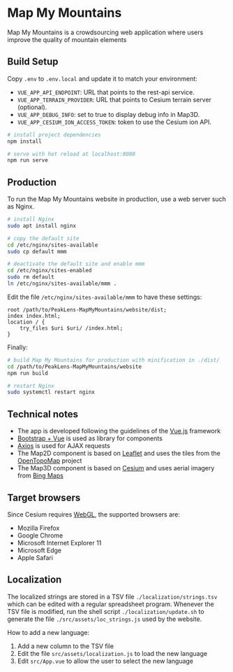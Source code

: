 # Map My Mountains

Map My Mountains is a crowdsourcing web application where users improve the quality of mountain elements

## Build Setup
Copy `.env` to `.env.local` and update it to match your environment:
* `VUE_APP_API_ENDPOINT`: URL that points to the rest-api service.
* `VUE_APP_TERRAIN_PROVIDER`: URL that points to Cesium terrain server (optional).
* `VUE_APP_DEBUG_INFO`: set to true to display debug info in Map3D.
* `VUE_APP_CESIUM_ION_ACCESS_TOKEN`: token to use the Cesium ion API.

``` bash
# install project dependencies
npm install

# serve with hot reload at localhost:8080
npm run serve
```

## Production
To run the Map My Mountains website in production, use a web server such as Nginx.
``` bash
# install Nginx
sudo apt install nginx

# copy the default site
cd /etc/nginx/sites-available
sudo cp default mmm

# deactivate the default site and enable mmm
cd /etc/nginx/sites-enabled
sudo rm default
ln /etc/nginx/sites-available/mmm .
```

Edit the file `/etc/nginx/sites-available/mmm` to have these settings:
```
root /path/to/PeakLens-MapMyMountains/website/dist;
index index.html;
location / {
	try_files $uri $uri/ /index.html;
}
```

Finally:
``` bash
# build Map My Mountains for production with minification in ./dist/
cd /path/to/PeakLens-MapMyMountains/website
npm run build

# restart Nginx
sudo systemctl restart nginx
```

## Technical notes
* The app is developed following the guidelines of the [Vue.js](https://vuejs.org/) framework
* [Bootstrap + Vue](https://bootstrap-vue.js.org/) is used as library for components
* [Axios](https://github.com/axios/axios) is used for AJAX requests
* The Map2D component is based on [Leaflet](http://leafletjs.com/) and uses the tiles from the [OpenTopoMap](https://opentopomap.org) project
* The Map3D component is based on [Cesium](https://cesiumjs.org/) and uses aerial imagery from [Bing Maps](https://www.bing.com/maps/)

## Target browsers
Since Cesium requires [WebGL](https://en.wikipedia.org/wiki/WebGL), the supported browsers are:
* Mozilla Firefox
* Google Chrome
* Microsoft Internet Explorer 11
* Microsoft Edge
* Apple Safari

## Localization
The localized strings are stored in a TSV file `./localization/strings.tsv` which can be edited with a regular spreadsheet program.
Whenever the TSV file is modified, run the shell script `./localization/update.sh` to generate the file `./src/assets/loc_strings.js` used by the website.

How to add a new language:
1. Add a new column to the TSV file
2. Edit the file `src/assets/localization.js` to load the new language
3. Edit `src/App.vue` to allow the user to select the new language
